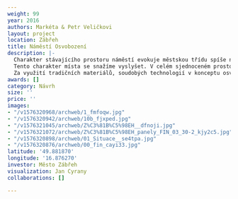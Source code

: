 ```yaml
---
weight: 99
year: 2016
authors: Markéta & Petr Veličkovi
layout: project
location: Zábřeh
title: Náměstí Osvobození
description: |-
  Charakter stávajícího prostoru náměstí evokuje městskou třídu spíše než náměstí ve smyslu centra.
  Tento charakter místa se snažíme vyslyšet. V celém sjednoceném prostoru uchováváme parametry pohodlných a bezpečných provozů. Centrální část je interiérem pro svobodný pohyb či pobyt pěších. Okolní partery v blízkosti gymnázia a městského úřadu nejsou odtrženy dnešní dimenzí dopravy a nahodilou strukturou vegetace a zpevněných ploch. Stejně tak nám jde o zobytnění ulice Žižkova.
  Za využití tradičních materiálů, soudobých technologií v konceptu osvětlení a promyšlení funkčních vazeb a pohybu jednotlivých uživatelů prostoru (chodců, cyklistů a řidičů) se snažíme vytvořit autentický prostor, který v rámci požadavků klienta bude maximálně užitný, reprezentativní, trvanlivý. Výtvarné prvky vody jsou v návrhu užity s odkazem na historii a vývoj tohoto místa.
awards: []
category: Návrh
size: ''
price: ''
images:
- "/v1576320968/archweb/1_fmfoqw.jpg"
- "/v1576320942/archweb/10b_fjxped.jpg"
- "/v1576321045/archweb/Z%C3%81B%C5%98EH__dfnoji.jpg"
- "/v1576321072/archweb/Z%C3%81B%C5%98EH_panely_FIN_03_30-2_kjy2c5.jpg"
- "/v1576320898/archweb/01_Situace__se4tpa.jpg"
- "/v1576320876/archweb/00_fin_cayi33.jpg"
latitude: '49.881870'
longitude: '16.876270'
investor: Město Zábřeh
visualization: Jan Cyrany
collaborations: []

---
```

